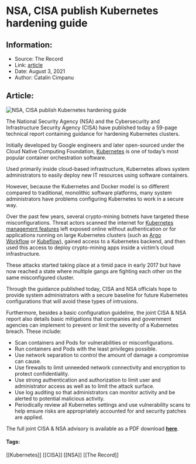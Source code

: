 # NSA, CISA publish Kubernetes hardening guide
### 

## Information:
+ Source: The Record
+ Link: [article](https://therecord.media/nsa-cisa-publish-kubernetes-hardening-guide/)
+ Date: August 3, 2021
+ Author: Catalin Cimpanu


## Article:
![NSA, CISA publish Kubernetes hardening guide](https://therecord.media/wp-content/uploads/2021/08/kubernetes.png)

The National Security Agency (NSA) and the Cybersecurity and Infrastructure Security Agency (CISA) have published today a 59-page technical report containing guidance for hardening Kubernetes clusters.


Initially developed by Google engineers and later open-sourced under the Cloud Native Computing Foundation, [Kubernetes](https://kubernetes.io/) is one of today’s most popular container orchestration software.


Used primarily inside cloud-based infrastructure, Kubernetes allows system administrators to easily deploy new IT resources using software containers.


However, because the Kubernetes and Docker model is so different compared to traditional, monolithic software platforms, many system administrators have problems configuring Kubernetes to work in a secure way.


Over the past few years, several crypto-mining botnets have targeted these misconfigurations. Threat actors scanned the internet for [Kubernetes management features](https://azure.microsoft.com/en-us/blog/detect-largescale-cryptocurrency-mining-attack-against-kubernetes-clusters/) left exposed online without authentication or for applications running on large Kubernetes clusters (such as [Argo Workflow](https://www.intezer.com/blog/container-security/new-attacks-on-kubernetes-via-misconfigured-argo-workflows/) or [Kubeflow](https://www.microsoft.com/security/blog/2020/06/10/misconfigured-kubeflow-workloads-are-a-security-risk/)), gained access to a Kubernetes backend, and then used this access to deploy crypto-mining apps inside a victim’s cloud infrastructure.


These attacks started taking place at a timid pace in early 2017 but have now reached a state where multiple gangs are fighting each other on the same misconfigured cluster.


Through the guidance published today, CISA and NSA officials hope to provide system administrators with a secure baseline for future Kubernetes configurations that will avoid these types of intrusions.


Furthermore, besides a basic configuration guideline, the joint CISA & NSA report also details basic mitigations that companies and government agencies can implement to prevent or limit the severity of a Kubernetes breach. These include:


* Scan containers and Pods for vulnerabilities or misconfigurations.
* Run containers and Pods with the least privileges possible.
* Use network separation to control the amount of damage a compromise can cause.
* Use firewalls to limit unneeded network connectivity and encryption to protect confidentiality.
* Use strong authentication and authorization to limit user and administrator access as well as to limit the attack surface.
* Use log auditing so that administrators can monitor activity and be alerted to potential malicious activity.
* Periodically review all Kubernetes settings and use vulnerability scans to help ensure risks are appropriately accounted for and security patches are applied.


The full joint CISA & NSA advisory is available as a PDF download [**here**](https://media.defense.gov/2021/Aug/03/2002820425/-1/-1/1/CTR_KUBERNETES%20HARDENING%20GUIDANCE.PDF).





#### Tags:
[[Kubernetes]] [[CISA]] [[NSA]] [[The Record]]
